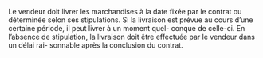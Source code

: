 Le vendeur doit livrer les marchandises à la date fixée par le contrat ou déterminée
selon ses stipulations.
Si la livraison est prévue au cours d’une certaine période, il peut livrer à un moment quel-
conque de celle-ci.
En l’absence de stipulation, la livraison doit être effectuée par le vendeur dans un délai rai-
sonnable après la conclusion du contrat.